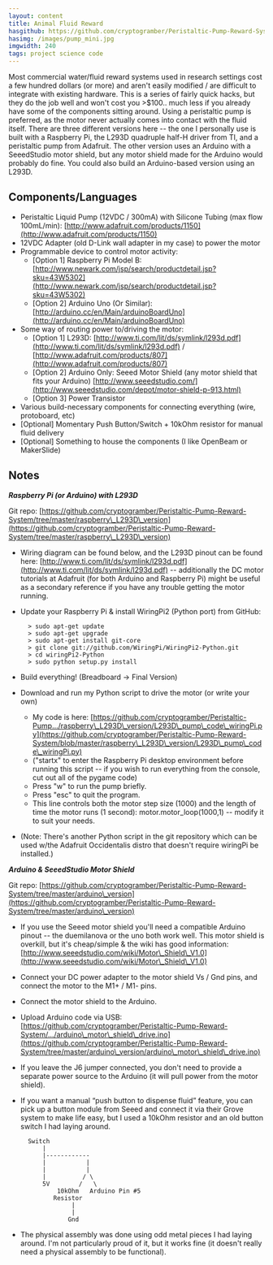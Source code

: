 ```yaml
---
layout: content
title: Animal Fluid Reward
hasgithub: https://github.com/cryptogramber/Peristaltic-Pump-Reward-System
hasimg: /images/pump_mini.jpg
imgwidth: 240
tags: project science code
---
```

Most commercial water/fluid reward systems used in research settings cost a few hundred dollars (or more) and aren't easily modified / are difficult to integrate with existing hardware. This is a series of fairly quick hacks, but they do the job well and won't cost you >$100.. much less if you already have some of the components sitting around. Using a peristaltic pump is preferred, as the motor never actually comes into contact with the fluid itself. There are three different versions here -- the one I personally use is built with a Raspberry Pi, the L293D quadruple half-H driver from TI, and a peristaltic pump from Adafruit. The other version uses an Arduino with a SeeedStudio motor shield, but any motor shield made for the Arduino would probably do fine. You could also build an Arduino-based version using an L293D.

<div class="spacerClear"></div>

## Components/Languages
* Peristaltic Liquid Pump (12VDC / 300mA) with Silicone Tubing (max flow 100mL/min): [http://www.adafruit.com/products/1150](http://www.adafruit.com/products/1150)
* 12VDC Adapter (old D-Link wall adapter in my case) to power the motor
* Programmable device to control motor activity:
	* [Option 1] Raspberry Pi Model B: [http://www.newark.com/jsp/search/productdetail.jsp?sku=43W5302](http://www.newark.com/jsp/search/productdetail.jsp?sku=43W5302)
	* [Option 2] Arduino Uno (Or Similar): [http://arduino.cc/en/Main/arduinoBoardUno](http://arduino.cc/en/Main/arduinoBoardUno)
* Some way of routing power to/driving the motor:
	* [Option 1] L293D: [http://www.ti.com/lit/ds/symlink/l293d.pdf](http://www.ti.com/lit/ds/symlink/l293d.pdf) / [http://www.adafruit.com/products/807](http://www.adafruit.com/products/807)
	* [Option 2] Arduino Only: Seeed Motor Shield (any motor shield that fits your Arduino) [http://www.seeedstudio.com/](http://www.seeedstudio.com/depot/motor-shield-p-913.html)
	* [Option 3] Power Transistor
* Various build-necessary components for connecting everything (wire, protoboard, etc)
* [Optional] Momentary Push Button/Switch + 10kOhm resistor for manual fluid delivery
* [Optional] Something to house the components (I like OpenBeam or MakerSlide)

## Notes
***Raspberry Pi (or Arduino) with L293D***

Git repo: [https://github.com/cryptogramber/Peristaltic-Pump-Reward-System/tree/master/raspberry\_L293D\_version](https://github.com/cryptogramber/Peristaltic-Pump-Reward-System/tree/master/raspberry\_L293D\_version)

* Wiring diagram can be found below, and the L293D pinout can be found here: [http://www.ti.com/lit/ds/symlink/l293d.pdf](http://www.ti.com/lit/ds/symlink/l293d.pdf) -- additionally the DC motor tutorials at Adafruit (for both Arduino and Raspberry Pi) might be useful as a secondary reference if you have any trouble getting the motor running.
* Update your Raspberry Pi & install WiringPi2 (Python port) from GitHub:

		> sudo apt-get update
		> sudo apt-get upgrade
		> sudo apt-get install git-core
		> git clone git://github.com/WiringPi/WiringPi2-Python.git
		> cd wiringPi2-Python
		> sudo python setup.py install

* Build everything! (Breadboard -> Final Version)
* Download and run my Python script to drive the motor (or write your own)
	* My code is here: [https://github.com/cryptogramber/Peristaltic-Pump.../raspberry\_L293D\_version/L293D\_pump\_code\_wiringPi.py](https://github.com/cryptogramber/Peristaltic-Pump-Reward-System/blob/master/raspberry\_L293D\_version/L293D\_pump\_code\_wiringPi.py)
	* ("startx" to enter the Raspberry Pi desktop environment before running this script -- if you wish to run everything from the console, cut out all of the pygame code)
	* Press "w" to run the pump briefly.
	* Press "esc" to quit the program.
	* This line controls both the motor step size (1000) and the length of time the motor runs (1 second): motor.motor_loop(1000,1) -- modify it to suit your needs.
* (Note: There's another Python script in the git repository which can be used w/the Adafruit Occidentalis distro that doesn't require wiringPi be installed.)


***Arduino & SeeedStudio Motor Shield***

Git repo: [https://github.com/cryptogramber/Peristaltic-Pump-Reward-System/tree/master/arduino\_version](https://github.com/cryptogramber/Peristaltic-Pump-Reward-System/tree/master/arduino\_version)

* If you use the Seeed motor shield you'll need a compatible Arduino pinout -- the duemilanova or the uno both work well. This motor shield is overkill, but it's cheap/simple & the wiki has good information: [http://www.seeedstudio.com/wiki/Motor\_Shield\_V1.0](http://www.seeedstudio.com/wiki/Motor\_Shield\_V1.0)
* Connect your DC power adapter to the motor shield Vs / Gnd pins, and connect the motor to the M1+ / M1- pins.
* Connect the motor shield to the Arduino.
* Upload Arduino code via USB: [https://github.com/cryptogramber/Peristaltic-Pump-Reward-System/.../arduino\_motor\_shield\_drive.ino](https://github.com/cryptogramber/Peristaltic-Pump-Reward-System/tree/master/arduino\_version/arduino\_motor\_shield\_drive.ino)
* If you leave the J6 jumper connected, you don't need to provide a separate power source to the Arduino (it will pull power from the motor shield).
* If you want a manual “push button to dispense fluid” feature, you can pick up a button module from Seeed and connect it via their Grove system to make life easy, but I used a 10kOhm resistor and an old button switch I had laying around.

		Switch
			|
			|------------
			|           |
			|           |
			|          / \
		    5V        /   \
				10kOhm   Arduino Pin #5
			   Resistor
					|
					|
				   Gnd

* The physical assembly was done using odd metal pieces I had laying around. I'm not particularly proud of it, but it works fine (it doesn't really need a physical assembly to be functional). 
